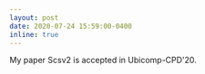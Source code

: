 ```yaml
---
layout: post
date: 2020-07-24 15:59:00-0400
inline: true
---
```


My paper Scsv2 is accepted in Ubicomp-CPD'20.
